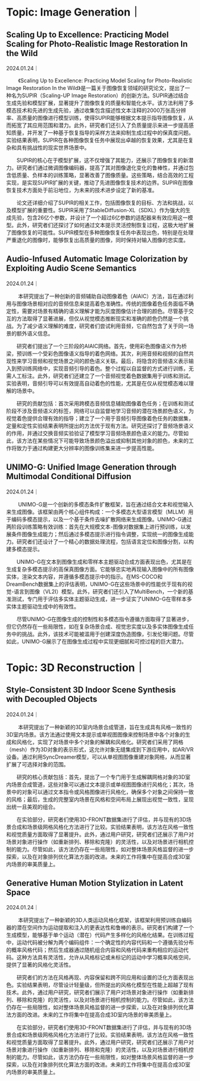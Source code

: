 # Topic: Image Generation｜

## Scaling Up to Excellence: Practicing Model Scaling for Photo-Realistic Image Restoration In the Wild

2024.01.24｜

&emsp;&emsp; 《Scaling Up to Excellence: Practicing Model Scaling for Photo-Realistic Image Restoration In the Wild》是一篇关于图像恢复领域的研究论文，提出了一种名为SUPIR（Scaling-UP Image Restoration）的创新方法。SUPIR通过结合生成先验和模型扩展，显著提升了图像恢复的质量和智能化水平。该方法利用了多模态技术和先进的生成先验，通过收集包含描述性文本注释的2000万张高分辨率、高质量的图像进行模型训练，使得SUPIR能够根据文本提示指导图像恢复，从而拓宽了其应用范围和潜力。此外，研究者们还引入了负质量提示来进一步提高感知质量，并开发了一种基于恢复指导的采样方法来抑制生成过程中的保真度问题。实验结果表明，SUPIR在各种图像恢复任务中展现出卓越的恢复效果，尤其是在复杂和具有挑战性的现实世界场景中。

&emsp;&emsp;SUPIR的核心在于模型扩展，这不仅增强了其能力，还展示了图像恢复的新潜力。研究者们通过微调图像编码器，提高了其对图像退化变化的鲁棒性，并通过包含低质量、负样本的训练策略，显著改善了图像质量。这些策略，结合高效的工程实现，是实现SUPIR扩展的关键，推动了先进图像恢复技术的边界。SUPIR在图像恢复技术方面处于前沿地位，为未来的技术进步设定了新的基准。

&emsp;&emsp;论文还详细介绍了SUPIR的相关工作，包括图像恢复的目标、方法和挑战，以及模型扩展的重要性。SUPIR采用了StableDiffusion-XL（SDXL）作为强大的生成先验，包含26亿个参数，并设计了一个超过6亿参数的适配器来有效应用这一模型。此外，研究者们还探讨了如何通过文本提示灵活控制恢复过程，这极大地扩展了图像恢复的可能性。SUPIR模型在多种图像恢复任务中表现出色，特别是在处理严重退化的图像时，能够恢复出高质量的图像，同时保持对输入图像的忠实度。

## Audio-Infused Automatic Image Colorization by Exploiting Audio Scene Semantics

2024.01.24｜

&emsp;&emsp; 本研究提出了一种创新的音频辅助自动图像着色（AIAIC）方法，旨在通过利用与图像场景相对应的音频信息来提高着色准确性。传统的图像着色任务面临不确定性，需要对场景有精确的语义理解才能为灰度图像估计合理的颜色。尽管基于交互的方法取得了显著进展，但仅从视觉模态推断现实和准确的颜色仍然是一个挑战。为了减少语义理解的难度，研究者们尝试利用音频，它自然包含了关于同一场景的额外语义信息。

&emsp;&emsp;研究者们提出了一个三阶段的AIAIC网络。首先，使用彩色图像语义作为桥梁，预训练一个受彩色图像语义指导的着色网络。其次，利用音频和视频的自然共现性来学习音频和视觉场景之间的颜色语义关联。最后，将隐含的音频语义表示输入到预训练网络中，实现音频引导的着色。整个过程以自监督的方式进行训练，无需人工标注。此外，研究者们还建立了一个音频视觉着色数据集用于训练和测试。实验表明，音频引导可以有效提高自动着色的性能，尤其是在仅从视觉模态难以理解的场景中。

&emsp;&emsp;研究的贡献包括：首次采用跨模态音频信息辅助图像着色任务；在训练和测试阶段不涉及音频语义的标签，网络可以自监督地学习音频的潜在场景颜色语义，为视觉着色提供合理有效的指导；建立了一个用于音频引导图像着色任务的数据集，定量和定性实验结果表明所提出的方法优于现有方法。研究还探讨了音频场景语义的作用，并通过交换音频实验验证了模型学习音频场景颜色语义的能力。尽管如此，该方法在某些情况下可能导致场景颜色溢出或抑制其他对象的颜色，未来的工作将致力于通过构建更大分辨率的图像训练集来进一步提高性能。

## UNIMO-G: Unified Image Generation through Multimodal Conditional Diffusion

2024.01.24｜

&emsp;&emsp; UNIMO-G是一个创新的多模态条件扩散框架，旨在通过结合文本和视觉输入来生成图像。该框架由两个核心组件构成：一个多模态大型语言模型（MLLM）用于编码多模态提示，以及一个基于条件去噪扩散网络来生成图像。UNIMO-G通过两阶段训练策略有效训练：首先在大规模文本-图像对数据集上进行预训练，以发展条件图像生成能力；然后通过多模态提示进行指令调整，实现统一的图像生成能力。研究者们还设计了一个精心的数据处理流程，包括语言定位和图像分割，以构建多模态提示。

&emsp;&emsp;UNIMO-G在文本到图像生成和零样本主题驱动合成方面表现出色，尤其是在生成复杂多模态提示的高保真图像方面。它能够忠实地再现输入图像中的所有图像实体，渲染文本内容，并遵循多模态提示中的指示。在MS-COCO和DreamBench数据集上的评估表明，UNIMO-G在这些场景中的性能优于现有的视觉-语言到图像（VL2I）模型。此外，研究者们还引入了MultiBench，一个新的基准测试，专门用于评估多实体主题驱动生成，进一步证实了UNIMO-G在零样本多实体主题驱动生成中的有效性。

&emsp;&emsp;尽管UNIMO-G在图像生成的控制性和多模态指令遵循方面取得了显著进步，但它仍然存在一些局限性，如在复杂场景合成、视觉忠实度以及多实体图像生成任务中的挑战。此外，该技术可能被滥用于创建深度伪造图像，引发伦理问题。尽管如此，UNIMO-G展示了在图像生成过程中实现更细腻和可控过程的巨大潜力。

# Topic: 3D Reconstruction｜

## Style-Consistent 3D Indoor Scene Synthesis with Decoupled Objects

2024.01.24｜

&emsp;&emsp; 本研究提出了一种新颖的3D室内场景合成管道，旨在生成具有风格一致性的3D室内场景。该方法通过使用文本提示或单视图图像来控制场景中各个对象的生成和风格化，实现了对场景中多个对象的解耦和风格化。研究者们采用了网格（mesh）作为3D对象的表示形式，这允许对象无缝集成到下游应用中，如AR/VR设备。通过利用SyncDreamer模型，可以从单视图图像重建对象网格，从而显著扩展了可选择对象的范围。

&emsp;&emsp;研究的核心贡献包括：首先，提出了一个专门用于生成解耦网格对象的3D室内场景合成管道，这些对象可以通过文本提示或单视图图像进行风格化；其次，场景中的对象可以通过文本指令或风格图像进行风格化，确保多个对象之间保持一致的风格；最后，生成的完整室内场景在风格和空间布局上展现出视觉一致性，呈现出统一且美观的组合。

&emsp;&emsp;在实验部分，研究者们使用3D-FRONT数据集进行了评估，并与现有的3D场景合成和场景级网格风格化方法进行了比较。实验结果表明，该方法在风格一致性和视觉质量方面取得了显著提升。此外，通过用户研究，研究者们还展示了用户对场景对象进行操作（如重新排列、移除和克隆）的灵活性，以及对场景进行相机控制的能力。尽管如此，该方法仍存在一些局限性，如对整体场景风格监督的进一步探索，以及在对象排列优化算法方面的改进。未来的工作将集中在提高合成3D室内场景的审美质量上。

## Generative Human Motion Stylization in Latent Space

2024.01.24｜

&emsp;&emsp; 本研究提出了一种新颖的3D人类运动风格化框架，该框架利用预训练自编码器的潜在空间作为运动提取和注入的更表达性和鲁棒的表示。研究者们构建了一个生成模型，能够基于单个运动（潜在）代码产生多样化的风格化结果。在训练过程中，运动代码被分解为两个编码组件：一个确定性的内容代码和一个遵循先验分布的概率风格代码；然后生成器通过随机组合内容和风格代码来重构相应的运动代码。这种方法具有灵活性，允许从风格标记或未标记的运动中学习概率风格空间，提供了显著的风格化灵活性。

&emsp;&emsp;研究者们的方法在风格再现、内容保留和跨不同应用和设置的泛化方面表现出色。实验结果表明，尽管设计轻量级，但所提出的风格化模型在性能上超越了现有技术。此外，通过用户研究，研究者们展示了用户对场景对象进行操作（如重新排列、移除和克隆）的灵活性，以及对场景进行相机控制的能力。尽管如此，该方法仍存在一些局限性，如对整体场景风格监督的进一步探索，以及在对象排列优化算法方面的改进。未来的工作将集中在提高合成3D室内场景的审美质量上。

&emsp;&emsp;在实验部分，研究者们使用3D-FRONT数据集进行了评估，并与现有的3D场景合成和场景级网格风格化方法进行了比较。实验结果表明，该方法在风格一致性和视觉质量方面取得了显著提升。此外，通过用户研究，研究者们还展示了用户对场景对象进行操作（如重新排列、移除和克隆）的灵活性，以及对场景进行相机控制的能力。尽管如此，该方法仍存在一些局限性，如对整体场景风格监督的进一步探索，以及在对象排列优化算法方面的改进。未来的工作将集中在提高合成3D室内场景的审美质量上。

